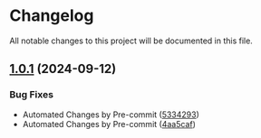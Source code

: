 # Changelog

All notable changes to this project will be documented in this file.

## [1.0.1](https://github.com/duyluann/terraform-aws-codepipeline/compare/v1.0.0...v1.0.1) (2024-09-12)


### Bug Fixes

* Automated Changes by Pre-commit ([5334293](https://github.com/duyluann/terraform-aws-codepipeline/commit/53342931dbcc0de1aacdaf4405f9d053c1910946))
* Automated Changes by Pre-commit ([4aa5caf](https://github.com/duyluann/terraform-aws-codepipeline/commit/4aa5caf478d1fed9e95141e6a1a2a2ebb53d1f2e))
